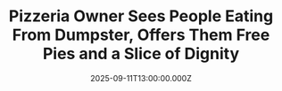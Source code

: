---
title: "Pizzeria Owner Sees People Eating From Dumpster, Offers Them Free Pies and a Slice of Dignity"
date: 2025-09-11T13:00:00.000Z
category: Human Kindness
externalLink: "https://www.goodnewsnetwork.org/pizzeria-owner-sees-people-eating-from-dumpster-offers-them-free-pies-and-a-slice-of-dignity/"
image: ""
excerpt: "A Minnesota pizzeria owner is making headlines for the kindness he’s shown to dumpster divers behind his restaurant. “I can’t sit in a building full of food and watch somebody starve in my parking lot,” he told national news, determined to take action. Pretty much as soon as Chris Kolstad took ownership of Pizza Man […] The post Pizzeria Owner…"
---